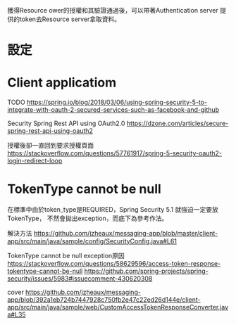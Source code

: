 獲得Resource ower的授權和其驗證通過後，可以帶著Authentication server 提供的token去Resource server拿取資料。
# 設定


# Client applicatiom
TODO
https://spring.io/blog/2018/03/06/using-spring-security-5-to-integrate-with-oauth-2-secured-services-such-as-facebook-and-github

Security Spring Rest API using OAuth2.0
https://dzone.com/articles/secure-spring-rest-api-using-oauth2

授權後卻一直回到要求授權頁面
https://stackoverflow.com/questions/57761917/spring-5-security-oauth2-login-redirect-loop

# TokenType cannot be null
在標準中由於token_type是REQUIRED，Spring Security 5.1 就強迫一定要放TokenType，
不然會拋出exception，而底下為參考作法。

解決方法
https://github.com/jzheaux/messaging-app/blob/master/client-app/src/main/java/sample/config/SecurityConfig.java#L61

TokenType cannot be null exception原因
https://stackoverflow.com/questions/58629596/access-token-response-tokentype-cannot-be-null
https://github.com/spring-projects/spring-security/issues/5983#issuecomment-430620308

cover
https://github.com/jzheaux/messaging-app/blob/392a1eb724b7447928c750fb2e47c22ed26d144e/client-app/src/main/java/sample/web/CustomAccessTokenResponseConverter.java#L35
